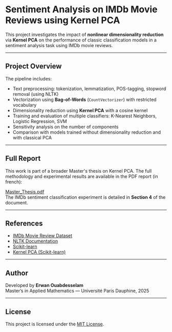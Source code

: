 # Sentiment Analysis on IMDb Movie Reviews using Kernel PCA

This project investigates the impact of **nonlinear dimensionality reduction** via **Kernel PCA** on the performance of classic classification models in a sentiment analysis task using IMDb movie reviews.

---

## Project Overview

The pipeline includes:

- Text preprocessing: tokenization, lemmatization, POS-tagging, stopword removal (using NLTK)
- Vectorization using **Bag-of-Words** (`CountVectorizer`) with restricted vocabulary
- Dimensionality reduction using **Kernel PCA** with a cosine kernel
- Training and evaluation of multiple classifiers: K-Nearest Neighbors, Logistic Regression, SVM
- Sensitivity analysis on the number of components
- Comparison with models trained without dimensionality reduction and with classical PCA

---

## Full Report

This work is part of a broader Master's thesis on Kernel PCA. The full methodology and experimental results are available in the PDF report (in french):

[Master_Thesis.pdf](./Master_Thesis.pdf)  
The IMDb sentiment classification experiment is detailed in **Section 4** of the document.

---

## References

- [IMDb Movie Review Dataset](https://ai.stanford.edu/~amaas/data/sentiment/)
- [NLTK Documentation](https://www.nltk.org/)
- [Scikit-learn](https://scikit-learn.org/)
- [Kernel PCA (Scikit-learn)](https://scikit-learn.org/stable/modules/generated/sklearn.decomposition.KernelPCA.html)

---

## Author

Developed by **Erwan Ouabdesselam**  
Master’s in Applied Mathematics — Université Paris Dauphine, 2025

---

## License

This project is licensed under the [MIT License](LICENSE).
